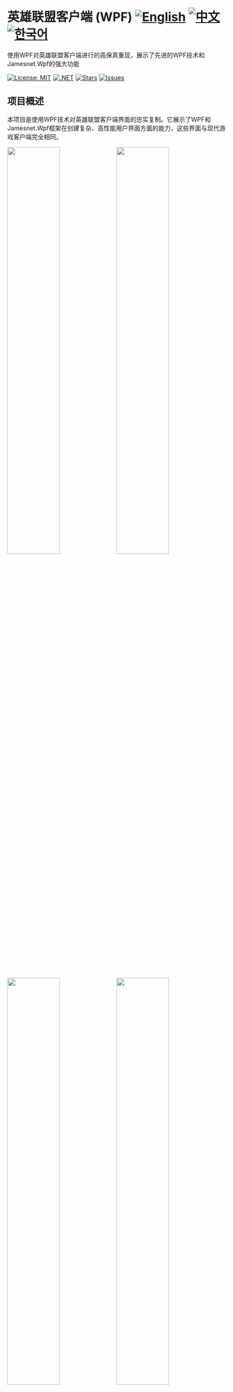 # 英雄联盟客户端 (WPF) [![English](https://img.shields.io/badge/docs-English-blue.svg)](README.md) [![中文](https://img.shields.io/badge/docs-中文-red.svg)](README.zh-CN.md) [![한국어](https://img.shields.io/badge/docs-한국어-green.svg)](README.ko.md) 

使用WPF对英雄联盟客户端进行的高保真重现，展示了先进的WPF技术和Jamesnet.Wpf的强大功能

[![License: MIT](https://img.shields.io/badge/License-MIT-yellow.svg)](https://opensource.org/licenses/MIT)
[![.NET](https://img.shields.io/badge/.NET-8.0-blue.svg)](https://dotnet.microsoft.com/download)
[![Stars](https://img.shields.io/github/stars/jamesnet214/leagueoflegends.svg)](https://github.com/jamesnet214/leagueoflegends/stargazers)
[![Issues](https://img.shields.io/github/issues/jamesnet214/leagueoflegends.svg)](https://github.com/jamesnet214/leagueoflegends/issues)

## 项目概述

本项目是使用WPF技术对英雄联盟客户端界面的忠实复制。它展示了WPF和Jamesnet.Wpf框架在创建复杂、高性能用户界面方面的能力，这些界面与现代游戏客户端完全相同。

<img src="https://github.com/user-attachments/assets/9aa294d7-be6d-48ac-8d81-8d8eeb2d79dd" width="49%"/>
<img src="https://github.com/user-attachments/assets/ecb3f8e5-829f-4c44-ad1e-db4f61aeed19" width="49%"/>
<img src="https://github.com/user-attachments/assets/0ec377bc-3242-4dbb-9e8e-d763ca8984e5" width="49%"/>  
<img src="https://github.com/user-attachments/assets/f7313f69-9255-4509-ba8c-2c1d9bdbc80e" width="49%"/>  
<img src="https://github.com/user-attachments/assets/2afe65fe-5189-403b-b042-f184f974bbcf" width="49%"/>  
<img src="https://github.com/user-attachments/assets/57c4f317-68c0-46fa-9e76-b46aeab617d0" width="49%"/>  
<img src="https://github.com/user-attachments/assets/1db54994-a3bc-469e-9ca8-b537473f3773" width="49%"/> 
<img src="https://github.com/user-attachments/assets/dc8159c1-dbdd-43ad-865e-6a593882a3b9" width="49%"/> 

## 主要特性和实现
#### 1. 高级WPF技术
- [x] 利用Jamesnet.Wpf增强WPF开发
- [x] 实现依赖注入以提高代码的灵活性和可维护性
- [x] 项目模块化和分发以提高可扩展性

#### 2. MVVM架构
- [x] 使用CommunityToolkit.Mvvm进行代码生成和MVVM模式实现
- [x] 明确分离View和ViewModel的关注点

#### 3. 自定义控件
- [x] 开发自定义WPF控件以匹配英雄联盟UI组件
- [x] 广泛使用ControlTemplates实现独特的视觉设计

#### 4. 复杂UI设计
- [x] 使用Geometry Path实现复杂的设计元素
- [x] 像素级精确重现英雄联盟客户端界面

#### 5. 性能优化
- [x] 高效的渲染和资源管理，实现流畅的UI交互
- [x] 优化的数据绑定和UI虚拟化技术

## 技术栈
- .NET 8.0
- WPF (Windows Presentation Foundation)
- Jamesnet.Wpf
- CommunityToolkit.Mvvm

## 入门指南
### 前置条件
- Visual Studio 2022或更高版本
- .NET 8.0 SDK
- Jamesnet.Wpf NuGet包

### 安装和执行
#### 1. 克隆仓库：

```
git clone https://github.com/jamesnet214/leagueoflegends.git
```

#### 2. 打开解决方案
- [x] Visual Studio
- [x] Visual Studio Code
- [x] JetBrains Rider

<img src="https://github.com/user-attachments/assets/af70f422-7057-4e77-a54d-042ee8358d2a" width="32%"/>
<img src="https://github.com/user-attachments/assets/e4feaa10-a107-4b58-8d13-1d8be620ec62" width="32%"/>
<img src="https://github.com/user-attachments/assets/5ff487f6-55e4-43e1-9abf-f8d419ee6943" width="32%"/>

#### 3. 构建和运行
- [x] 设置启动项目
- [x] 按F5或点击运行按钮
- [x] 推荐使用Windows 11

## 学习机会
本项目为WPF开发者提供了宝贵的见解：
1. **复杂UI重现**：学习重现复杂用户界面的技术
2. **自定义控件开发**：了解构建自定义WPF控件的过程
3. **MVVM实践**：在复杂应用中看到MVVM模式的实际实现
4. **Geometry Path使用**：掌握使用Geometry Path创建复杂UI设计的技巧
5. **性能优化**：学习大型WPF应用的优化策略

## 贡献
欢迎对英雄联盟客户端（WPF）项目做出贡献！随时提交问题、创建拉取请求或提出改进建议。

## 许可证
本项目采用MIT许可证 - 详情请参见[LICENSE](LICENSE)文件。

## 联系方式
- 网站：https://jamesnet.dev
- 电子邮件：james@jamesnet.dev, vickyqu115@hotmail.com

通过这个英雄联盟客户端重现项目，体验WPF在重现复杂游戏界面方面的强大功能！

